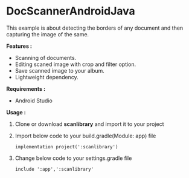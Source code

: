 # DocScannerAndroidJava
This example is about detecting the borders of any document and then capturing the image of the same.

<b>Features : </b>

- Scanning of documents.
- Editing scaned image with crop and filter option.
- Save scanned image to your album.
- Lightweight dependency.

<b>Requirements :</b>
- Android Studio

<b>Usage :</b>
1. Clone or download <b>scanlibrary</b> and import it to your project

2. Import below code to your build.gradle(Module: app) file

    ```implementation project(':scanlibrary')```

3. Change below code to your settings.gradle file

    ```include ':app',':scanlibrary'```
